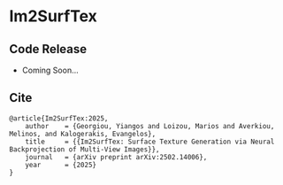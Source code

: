 # Im2SurfTex

## Code Release
* Coming Soon...

## Cite
```
@article{Im2SurfTex:2025,
    author    = {Georgiou, Yiangos and Loizou, Marios and Averkiou, Melinos, and Kalogerakis, Evangelos},
    title     = {{Im2SurfTex: Surface Texture Generation via Neural Backprojection of Multi-View Images}},
    journal   = {arXiv preprint arXiv:2502.14006},
    year      = {2025}
}
```
